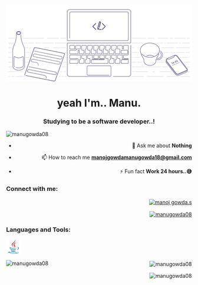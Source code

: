 ![logo](cb-banner.svg)
<h1 align="center">yeah I'm.. Manu.</h1>

<h3 align="center">Studying to be a software developer..!</h3>

<Imag align="right" alt="coding" width="400" src="https://user-images.githubusercontent.com/55389276/140866485-8fb1c876-9a8f-4d6a-98dc-08c4981eaf70.gif"> 

<p align="left"> <img src="https://komarev.com/ghpvc/?username=manugowda08&label=Profile%20views&color=0e75b6&style=flat" alt="manugowda08" /> </p>

- 💬 Ask me about **Nothing**

- 📫 How to reach me **manojgowdamanugowda18@gmail.com**

- ⚡ Fun fact **Work 24 hours..😅**

<h3 align="left">Connect with me:</h3>

<p align="left">

<a href="https://linkedin.com/in/manoj gowda.s" target="blank"><img align="center" src="https://raw.githubusercontent.com/rahuldkjain/github-profile-readme-generator/master/src/images/icons/Social/linked-in-alt.svg" alt="manoj gowda.s" height="30" width="40" /></a>

<a href="https://instagram.com/manugowda08" target="blank"><img align="center" src="https://raw.githubusercontent.com/rahuldkjain/github-profile-readme-generator/master/src/images/icons/Social/instagram.svg" alt="manugowda08" height="30" width="40" /></a>

</p>

<h3 align="left">Languages and Tools:</h3>

<p align="left"> <a href="https://www.java.com" target="_blank" rel="noreferrer"> <img src="https://raw.githubusercontent.com/devicons/devicon/master/icons/java/java-original.svg" alt="java" width="40" height="40"/> </a> </p>

<p><img align="left" src="https://github-readme-stats.vercel.app/api/top-langs?username=manugowda08&show_icons=true&locale=en&layout=compact" alt="manugowda08" /></p>

<p>&nbsp;<img align="center" src="https://github-readme-stats.vercel.app/api?username=manugowda08&show_icons=true&locale=en" alt="manugowda08" /></p>

<p><img align="center" src="https://github-readme-streak-stats.herokuapp.com/?user=manugowda08&" alt="manugowda08" /></p>

